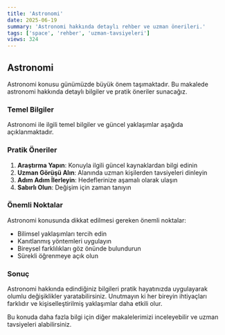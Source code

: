 ```yaml
---
title: 'Astronomi'
date: 2025-06-19
summary: 'Astronomi hakkında detaylı rehber ve uzman önerileri.'
tags: ['space', 'rehber', 'uzman-tavsiyeleri']
views: 324
---
```


## Astronomi

Astronomi konusu günümüzde büyük önem taşımaktadır. Bu makalede astronomi hakkında detaylı bilgiler ve pratik öneriler sunacağız.

### Temel Bilgiler

Astronomi ile ilgili temel bilgiler ve güncel yaklaşımlar aşağıda açıklanmaktadır.

### Pratik Öneriler

1. **Araştırma Yapın**: Konuyla ilgili güncel kaynaklardan bilgi edinin
2. **Uzman Görüşü Alın**: Alanında uzman kişilerden tavsiyeleri dinleyin
3. **Adım Adım İlerleyin**: Hedeflerinize aşamalı olarak ulaşın
4. **Sabırlı Olun**: Değişim için zaman tanıyın

### Önemli Noktalar

Astronomi konusunda dikkat edilmesi gereken önemli noktalar:

- Bilimsel yaklaşımları tercih edin
- Kanıtlanmış yöntemleri uygulayın
- Bireysel farklılıkları göz önünde bulundurun
- Sürekli öğrenmeye açık olun

### Sonuç

Astronomi hakkında edindiğiniz bilgileri pratik hayatınızda uygulayarak olumlu değişiklikler yaratabilirsiniz. Unutmayın ki her bireyin ihtiyaçları farklıdır ve kişiselleştirilmiş yaklaşımlar daha etkili olur.

Bu konuda daha fazla bilgi için diğer makalelerimizi inceleyebilir ve uzman tavsiyeleri alabilirsiniz.